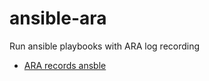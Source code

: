 # ansible-ara

Run ansible playbooks with ARA log recording

- [ARA records ansble](https://github.com/ansible-community/ara)
